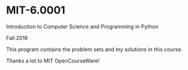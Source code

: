 # MIT-6.0001
Introduction to Computer Science and Programming in Python

Fall 2016

This program contains the problem sets and my solutions in this course.

Thanks a lot to MIT OpenCourseWare!
